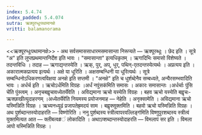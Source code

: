 ```yaml
---
index: 5.4.74
index_padded: 5.4.074
sutra: ऋक्पूरप्धूःपथामानक्षे
vritti: balamanorama

---
```

<<ऋक्पूरप्धूःपथामानक्षे>> - अथ सर्वसमाससाधारमसमासान्ता निरूप्यते — ऋक्पूरब्धूः । छेद इति । सूत्रे "अ" इति लुप्तप्रथमान्तनिर्देश इति भावः । "समासान्ता" इत्यधिकृतम् । ऋगादिभिः समासो विशेष्यते । तदन्तविधिः । तदाह — ऋगाद्यन्तस्येति । ऋक्, पुर्, अप्, धुर्, पथिन्-एतदन्तस्येत्यर्थः । अप्रत्यय इति । अकारात्मकप्रत्यय इत्यर्थः । अक्षे या धूरिति । अक्षसम्बन्धिनी या धूरित्यर्थः । सूत्रे सम्बन्धिनोऽधिकरणत्वविक्षया अनक्षे इति सप्तमी । "अनक्षे" इति च धुर्शब्देनैव सम्बध्यते, अन्यैरसम्भवादिति भावः । अर्धर्च इति । ऋचोऽर्धमिति विग्रहः ।अर्धं नपुंसक॑मिति समासः । अकारः समासान्तः ।अर्धर्चाः पुंसि चे॑ति पुंस्त्वम् । अनृचबह्वृचावध्येतर्येवेति । अविद्यमाना ऋचो यस्येति विग्रहः । बहव ऋचो यस्येति बह्वृचः-ऋक्छाखीत्युदाहरणम् ।अध्येतर्येवे॑ति नियमस्य प्रयोजनमाह — नेहेति । अनृक्सामेति । अविद्यमाना ऋचो यस्मिन्निति विग्रहः । ऋच्यनध्यूढं प्रजापतेह्र्मदयं साम । बह्वृक्सूक्तमिति । बहवो ऋचो यस्मिन्निति विग्रहः । अथ पुर्शब्दान्तस्योदाहरति — विष्णोरिति । ननु पुर्शब्दस्य स्त्रीत्वापरवल्लिङ्ग॑मिति विष्णुपुरशब्दस्य स्त्रीत्वं युक्तमित्यत आत — क्लीबत्व#ं लोकादिति । अथाऽप्शब्दान्तस्योदाहरति — विमलापं सर इति । विमला आपो यस्मिन्निति विग्रहः । 